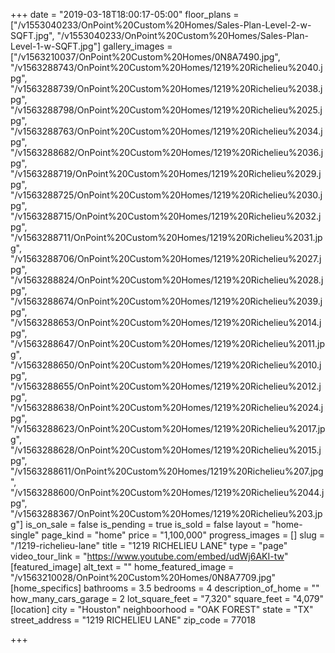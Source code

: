 +++
date = "2019-03-18T18:00:17-05:00"
floor_plans = ["/v1553040233/OnPoint%20Custom%20Homes/Sales-Plan-Level-2-w-SQFT.jpg", "/v1553040233/OnPoint%20Custom%20Homes/Sales-Plan-Level-1-w-SQFT.jpg"]
gallery_images = ["/v1563210037/OnPoint%20Custom%20Homes/0N8A7490.jpg", "/v1563288743/OnPoint%20Custom%20Homes/1219%20Richelieu%2040.jpg", "/v1563288739/OnPoint%20Custom%20Homes/1219%20Richelieu%2038.jpg", "/v1563288798/OnPoint%20Custom%20Homes/1219%20Richelieu%2025.jpg", "/v1563288763/OnPoint%20Custom%20Homes/1219%20Richelieu%2034.jpg", "/v1563288682/OnPoint%20Custom%20Homes/1219%20Richelieu%2036.jpg", "/v1563288719/OnPoint%20Custom%20Homes/1219%20Richelieu%2029.jpg", "/v1563288725/OnPoint%20Custom%20Homes/1219%20Richelieu%2030.jpg", "/v1563288715/OnPoint%20Custom%20Homes/1219%20Richelieu%2032.jpg", "/v1563288711/OnPoint%20Custom%20Homes/1219%20Richelieu%2031.jpg", "/v1563288706/OnPoint%20Custom%20Homes/1219%20Richelieu%2027.jpg", "/v1563288824/OnPoint%20Custom%20Homes/1219%20Richelieu%2028.jpg", "/v1563288674/OnPoint%20Custom%20Homes/1219%20Richelieu%2039.jpg", "/v1563288653/OnPoint%20Custom%20Homes/1219%20Richelieu%2014.jpg", "/v1563288647/OnPoint%20Custom%20Homes/1219%20Richelieu%2011.jpg", "/v1563288650/OnPoint%20Custom%20Homes/1219%20Richelieu%2010.jpg", "/v1563288655/OnPoint%20Custom%20Homes/1219%20Richelieu%2012.jpg", "/v1563288638/OnPoint%20Custom%20Homes/1219%20Richelieu%2024.jpg", "/v1563288623/OnPoint%20Custom%20Homes/1219%20Richelieu%2017.jpg", "/v1563288628/OnPoint%20Custom%20Homes/1219%20Richelieu%2015.jpg", "/v1563288611/OnPoint%20Custom%20Homes/1219%20Richelieu%207.jpg", "/v1563288600/OnPoint%20Custom%20Homes/1219%20Richelieu%2044.jpg", "/v1563288367/OnPoint%20Custom%20Homes/1219%20Richelieu%203.jpg"]
is_on_sale = false
is_pending = true
is_sold = false
layout = "home-single"
page_kind = "home"
price = "1,100,000"
progress_images = []
slug = "/1219-richelieu-lane"
title = "1219 RICHELIEU LANE"
type = "page"
video_tour_link = "https://www.youtube.com/embed/udWj6AKI-tw"
[featured_image]
alt_text = ""
home_featured_image = "/v1563210028/OnPoint%20Custom%20Homes/0N8A7709.jpg"
[home_specifics]
bathrooms = 3.5
bedrooms = 4
description_of_home = ""
how_many_cars_garage = 2
lot_square_feet = "7,320"
square_feet = "4,079"
[location]
city = "Houston"
neighboorhood = "OAK FOREST"
state = "TX"
street_address = "1219 RICHELIEU LANE"
zip_code = 77018

+++
